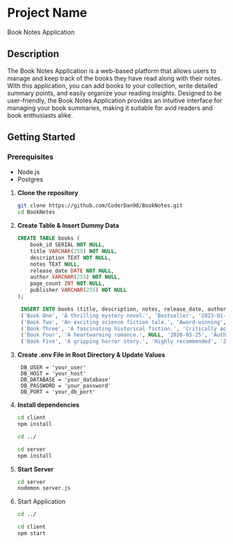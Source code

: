 # Project Name

Book Notes Application

## Description

The Book Notes Application is a web-based platform that allows users to manage and keep track of the books they have read along with their notes. With this application, you can add books to your collection, write detailed summary points, and easily organize your reading insights. Designed to be user-friendly, the Book Notes Application provides an intuitive interface for managing your book summaries, making it suitable for avid readers and book enthusiasts alike.

## Getting Started

### Prerequisites

- Node.js
- Postgres

1. **Clone the repository**

   ```bash
   git clone https://github.com/CoderDan98/BookNotes.git
   cd BookNotes
   ```

2. **Create Table & Insert Dummy Data**

   ```sql
   CREATE TABLE books (
       book_id SERIAL NOT NULL,
       title VARCHAR(255) NOT NULL,
       description TEXT NOT NULL,
       notes TEXT NULL,
       release_date DATE NOT NULL,
       author VARCHAR(255) NOT NULL,
       page_count INT NOT NULL,
       publisher VARCHAR(255) NOT NULL
   );

    INSERT INTO books (title, description, notes, release_date, author, page_count, publisher) VALUES
    ('Book One', 'A thrilling mystery novel.', 'Bestseller', '2023-01-01', 'Author One', 300, 'Publisher One'),
    ('Book Two', 'An exciting science fiction tale.', 'Award-winning', '2022-05-15', 'Author Two', 250, 'Publisher Two'),
    ('Book Three', 'A fascinating historical fiction.', 'Critically acclaimed', '2021-09-10', 'Author Three', 400, 'Publisher Three'),
    ('Book Four', 'A heartwarming romance.', NULL, '2020-03-25', 'Author Four', 320, 'Publisher Four'),
    ('Book Five', 'A gripping horror story.', 'Highly recommended', '2019-11-05', 'Author Five', 280, 'Publisher Five');
   ```

3. **Create .env File in Root Directory & Update Values**

   ```plaintext
    DB_USER = 'your_user'
    DB_HOST = 'your_host'
    DB_DATABASE = 'your_database'
    DB_PASSWORD = 'your_password'
    DB_PORT = 'your_db_port'
   ```

4. **Install dependencies**

   ```bash
   cd client
   npm install

   cd ../

   cd server
   npm install
   ```

5. **Start Server**

   ```bash
   cd server
   nodemon server.js
   ```

6. Start Application

   ```bash
   cd ../

   cd client
   npm start
   ```
